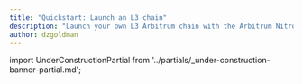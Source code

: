 ```yaml
---
title: "Quickstart: Launch an L3 chain"
description: "Launch your own L3 Arbitrum chain with the Arbitrum Nitro codebase's new license. Settle to Arbitrum's L2 chains via bridge contracts on the underlying L2 chain (One or Nova). No need for permission from the Arbitrum DAO or Offchain Labs to create your L3. Modify the Nitro codebase freely for your L3. Stay tuned for more information."
author: dzgoldman
---
```


import UnderConstructionPartial from '../partials/_under-construction-banner-partial.md'; 

<UnderConstructionPartial />